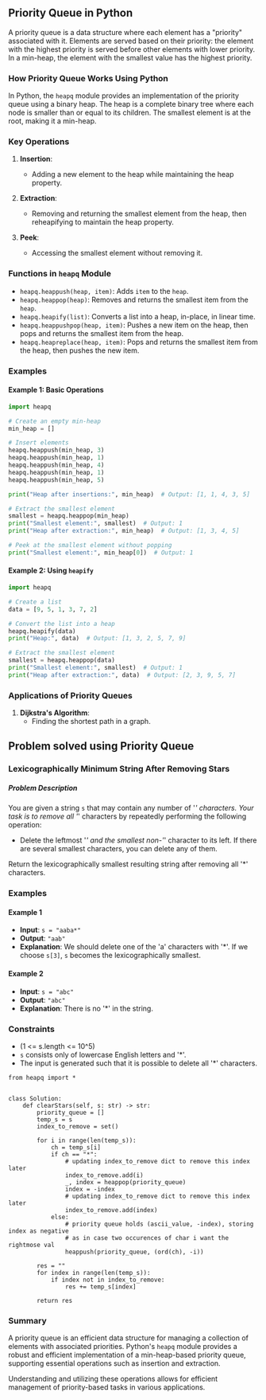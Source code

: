 ## Priority Queue in Python

A priority queue is a data structure where each element has a "priority" associated with it. Elements are served based on their priority: the element with the highest priority is served before other elements with lower priority. In a min-heap, the element with the smallest value has the highest priority.

### How Priority Queue Works Using Python

In Python, the `heapq` module provides an implementation of the priority queue using a binary heap. The heap is a complete binary tree where each node is smaller than or equal to its children. The smallest element is at the root, making it a min-heap.

### Key Operations

1. **Insertion**:
   - Adding a new element to the heap while maintaining the heap property.

2. **Extraction**:
   - Removing and returning the smallest element from the heap, then reheapifying to maintain the heap property.

3. **Peek**:
   - Accessing the smallest element without removing it.

### Functions in `heapq` Module

- `heapq.heappush(heap, item)`: Adds `item` to the `heap`.
- `heapq.heappop(heap)`: Removes and returns the smallest item from the `heap`.
- `heapq.heapify(list)`: Converts a list into a heap, in-place, in linear time.
- `heapq.heappushpop(heap, item)`: Pushes a new item on the heap, then pops and returns the smallest item from the heap.
- `heapq.heapreplace(heap, item)`: Pops and returns the smallest item from the heap, then pushes the new item.

### Examples

#### Example 1: Basic Operations

```python
import heapq

# Create an empty min-heap
min_heap = []

# Insert elements
heapq.heappush(min_heap, 3)
heapq.heappush(min_heap, 1)
heapq.heappush(min_heap, 4)
heapq.heappush(min_heap, 1)
heapq.heappush(min_heap, 5)

print("Heap after insertions:", min_heap)  # Output: [1, 1, 4, 3, 5]

# Extract the smallest element
smallest = heapq.heappop(min_heap)
print("Smallest element:", smallest)  # Output: 1
print("Heap after extraction:", min_heap)  # Output: [1, 3, 4, 5]

# Peek at the smallest element without popping
print("Smallest element:", min_heap[0])  # Output: 1
```

#### Example 2: Using `heapify`

```python
import heapq

# Create a list
data = [9, 5, 1, 3, 7, 2]

# Convert the list into a heap
heapq.heapify(data)
print("Heap:", data)  # Output: [1, 3, 2, 5, 7, 9]

# Extract the smallest element
smallest = heapq.heappop(data)
print("Smallest element:", smallest)  # Output: 1
print("Heap after extraction:", data)  # Output: [2, 3, 9, 5, 7]
```

### Applications of Priority Queues

1. **Dijkstra's Algorithm**:
   - Finding the shortest path in a graph.


## Problem solved using Priority Queue

### Lexicographically Minimum String After Removing Stars

##### Problem Description

You are given a string `s` that may contain any number of '*' characters. Your task is to remove all '*' characters by repeatedly performing the following operation:
- Delete the leftmost '*' and the smallest non-'*' character to its left. If there are several smallest characters, you can delete any of them.

Return the lexicographically smallest resulting string after removing all '*' characters.

### Examples

#### Example 1
- **Input**: `s = "aaba*"`
- **Output**: `"aab"`
- **Explanation**: We should delete one of the 'a' characters with '*'. If we choose `s[3]`, `s` becomes the lexicographically smallest.

#### Example 2
- **Input**: `s = "abc"`
- **Output**: `"abc"`
- **Explanation**: There is no '*' in the string.

### Constraints

- (1 <= s.length <= 10^5)
- `s` consists only of lowercase English letters and '*'.
- The input is generated such that it is possible to delete all '*' characters.

```
from heapq import *


class Solution:
    def clearStars(self, s: str) -> str:
        priority_queue = []
        temp_s = s
        index_to_remove = set()

        for i in range(len(temp_s)):
            ch = temp_s[i]
            if ch == "*":
                # updating index_to_remove dict to remove this index later
                index_to_remove.add(i)
                _, index = heappop(priority_queue)
                index = -index
                # updating index_to_remove dict to remove this index later
                index_to_remove.add(index)
            else:
                # priority queue holds (ascii_value, -index), storing index as negative
                # as in case two occurences of char i want the rightmose val
                heappush(priority_queue, (ord(ch), -i))
        
        res = ""
        for index in range(len(temp_s)):
            if index not in index_to_remove:
                res += temp_s[index]
        
        return res

```

### Summary

A priority queue is an efficient data structure for managing a collection of elements with associated priorities. Python's `heapq` module 
provides a robust and efficient implementation of a min-heap-based priority queue, supporting essential operations such as insertion and 
extraction.

Understanding and utilizing these operations allows for efficient management of priority-based tasks in various applications.
